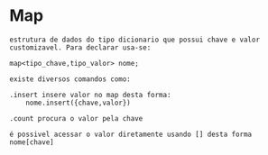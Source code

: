 # Map
    estrutura de dados do tipo dicionario que possui chave e valor customizavel. Para declarar usa-se:

    map<tipo_chave,tipo_valor> nome;

    existe diversos comandos como:

    .insert insere valor no map desta forma:
        nome.insert({chave,valor})

    .count procura o valor pela chave

    é possivel acessar o valor diretamente usando [] desta forma
    nome[chave]